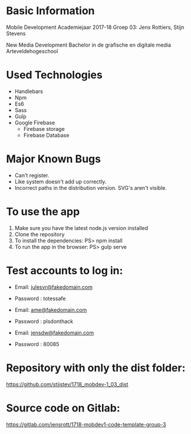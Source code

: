 # Basic Information 

Mobile Development Academiejaar 2017-18
Groep 03: Jens Rottiers, Stijn Stevens

New Media Development
Bachelor in de grafische en digitale media
Arteveldehogeschool

# Used Technologies

* Handlebars
* Npm
* Es6
* Sass
* Gulp
* Google Firebase
    * Firebase storage
    * Firebase Database

# Major Known Bugs

* Can't register.
* Like system doesn't add up correctly.
* Incorrect paths in the distribution version. SVG's aren't visible. 

# To use the app

1. Make sure you have the latest node.js version installed
1. Clone the repository
1. To install the dependencies: PS> npm install
1. To run the app in the browser: PS> gulp serve

# Test accounts to log in:

* Email: julesvr@fakedomain.com
* Password : totessafe

* Email: ame@fakedomain.com
* Password : plsdonthack

* Email: jensdw@fakedomain.com
* Password : 80085

# Repository with only the dist folder:

https://github.com/stijstev/1718_mobdev-1_03_dist

# Source code on Gitlab:

https://gitlab.com/jensrott/1718-mobdev1-code-template-group-3
